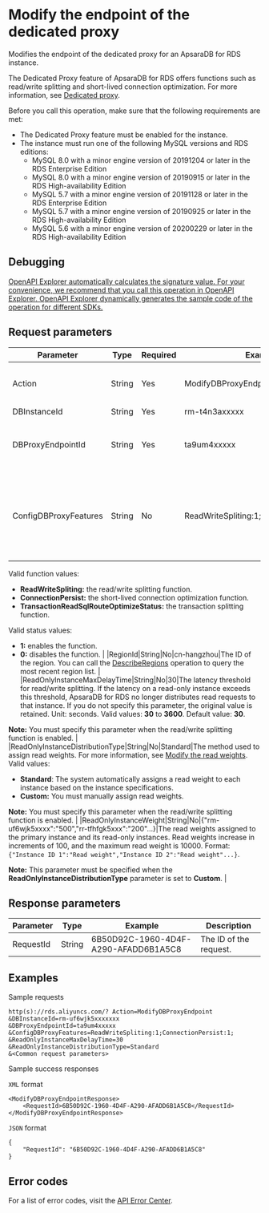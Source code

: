 # Modify the endpoint of the dedicated proxy

Modifies the endpoint of the dedicated proxy for an ApsaraDB for RDS instance.

The Dedicated Proxy feature of ApsaraDB for RDS offers functions such as read/write splitting and short-lived connection optimization. For more information, see [Dedicated proxy](~~138705~~).

Before you call this operation, make sure that the following requirements are met:

-   The Dedicated Proxy feature must be enabled for the instance.
-   The instance must run one of the following MySQL versions and RDS editions:
    -   MySQL 8.0 with a minor engine version of 20191204 or later in the RDS Enterprise Edition
    -   MySQL 8.0 with a minor engine version of 20190915 or later in the RDS High-availability Edition
    -   MySQL 5.7 with a minor engine version of 20191128 or later in the RDS Enterprise Edition
    -   MySQL 5.7 with a minor engine version of 20190925 or later in the RDS High-availability Edition
    -   MySQL 5.6 with a minor engine version of 20200229 or later in the RDS High-availability Edition

## Debugging

[OpenAPI Explorer automatically calculates the signature value. For your convenience, we recommend that you call this operation in OpenAPI Explorer. OpenAPI Explorer dynamically generates the sample code of the operation for different SDKs.](https://api.aliyun.com/#product=Rds&api=ModifyDBProxyEndpoint&type=RPC&version=2014-08-15)

## Request parameters

|Parameter|Type|Required|Example|Description|
|---------|----|--------|-------|-----------|
|Action|String|Yes|ModifyDBProxyEndpoint|The operation that you want to perform. Set the value to **ModifyDBProxyEndpoint**. |
|DBInstanceId|String|Yes|rm-t4n3axxxxx|The ID of the instance. |
|DBProxyEndpointId|String|Yes|ta9um4xxxxx|The ID of the proxy endpoint. You can call the [DescribeDBProxyEndpoint](~~140955~~) operation to query the ID of a proxy endpoint. |
|ConfigDBProxyFeatures|String|No|ReadWriteSpliting:1;ConnectionPersist:0;|The function that you want to enable on the proxy endpoint. If you specify more than one function, separate them with semicolons \(;\). Format: `Function 1:Status;Function 2:Status;...`

Valid function values:

-   **ReadWriteSpliting:** the read/write splitting function.
-   **ConnectionPersist:** the short-lived connection optimization function.
-   **TransactionReadSqlRouteOptimizeStatus:** the transaction splitting function.

Valid status values:

-   **1:** enables the function.
-   **0:** disables the function. |
|RegionId|String|No|cn-hangzhou|The ID of the region. You can call the [DescribeRegions](~~26243~~) operation to query the most recent region list. |
|ReadOnlyInstanceMaxDelayTime|String|No|30|The latency threshold for read/write splitting. If the latency on a read-only instance exceeds this threshold, ApsaraDB for RDS no longer distributes read requests to that instance. If you do not specify this parameter, the original value is retained. Unit: seconds. Valid values: **30** to **3600**. Default value: **30**.

**Note:** You must specify this parameter when the read/write splitting function is enabled. |
|ReadOnlyInstanceDistributionType|String|No|Standard|The method used to assign read weights. For more information, see [Modify the read weights](~~96076~~). Valid values:

-   **Standard**: The system automatically assigns a read weight to each instance based on the instance specifications.
-   **Custom:** You must manually assign read weights.

**Note:** You must specify this parameter when the read/write splitting function is enabled. |
|ReadOnlyInstanceWeight|String|No|\{"rm-uf6wjk5xxxx":"500","rr-tfhfgk5xxx":"200"...\}|The read weights assigned to the primary instance and its read-only instances. Read weights increase in increments of 100, and the maximum read weight is 10000. Format: `{"Instance ID 1":"Read weight","Instance ID 2":"Read weight"...}`.

**Note:** This parameter must be specified when the **ReadOnlyInstanceDistributionType** parameter is set to **Custom**. |

## Response parameters

|Parameter|Type|Example|Description|
|---------|----|-------|-----------|
|RequestId|String|6B50D92C-1960-4D4F-A290-AFADD6B1A5C8|The ID of the request. |

## Examples

Sample requests

```
http(s)://rds.aliyuncs.com/? Action=ModifyDBProxyEndpoint
&DBInstanceId=rm-uf6wjk5xxxxxxx
&DBProxyEndpointId=ta9um4xxxxx
&ConfigDBProxyFeatures=ReadWriteSpliting:1;ConnectionPersist:1;
&ReadOnlyInstanceMaxDelayTime=30
&ReadOnlyInstanceDistributionType=Standard
&<Common request parameters>
```

Sample success responses

`XML` format

```
<ModifyDBProxyEndpointResponse>
    <RequestId>6B50D92C-1960-4D4F-A290-AFADD6B1A5C8</RequestId>
</ModifyDBProxyEndpointResponse>
```

`JSON` format

```
{
    "RequestId": "6B50D92C-1960-4D4F-A290-AFADD6B1A5C8"
}
```

## Error codes

For a list of error codes, visit the [API Error Center](https://error-center.alibabacloud.com/status/product/Rds).

